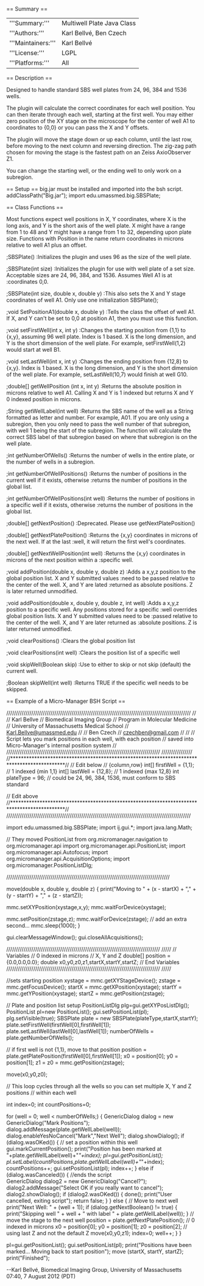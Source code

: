 == Summary ==
<table>
<tr><td valign=top>'''Summary:'''</td><td>Multiwell Plate Java Class</td></tr>
<tr><td valign=top>'''Authors:'''</td><td>Karl Bellv&eacute;, Ben Czech</td></tr>
<tr><td valign=top>'''Maintainers:'''</td><td>Karl Bellv&eacute;</td></tr>
<tr><td valign=top>'''License:'''</td><td>LGPL</td></tr> 
<tr><td valign=top>'''Platforms:'''</td><td>All</td></tr>
</table>

== Description ==

Designed to handle standard SBS well plates from 24, 96, 384 and 1536 wells.

The plugin will calculate the correct coordinates for each well position. You can then iterate through each well, starting at the first well. You may either zero position of the XY stage on the microscope for the center of well A1 to coordinates to {0,0} or you can pass the X and Y offsets.

The plugin will move the stage down or up each column, until the last row, before moving to the next column and reversing direction. The zig-zag path chosen for moving the stage is the fastest path on an Zeiss AxioObserver Z1. 

You can change the starting well, or the ending well to only work on a subregion. 

== Setup ==
big.jar must be installed and imported into the bsh script.
 addClassPath("Big.jar");
 import edu.umassmed.big.SBSPlate;

== Class Functions ==

Most functions expect well positions in X, Y coordinates, where X is the long axis, and Y is the short axis of the well plate. X might have a range from 1 to 48 and Y might have a range from 1 to 32, depending upon plate size. Functions with Position in the name return coordinates in microns relative to well A1 plus an offset. 

;SBSPlate()
:Initializes the plugin and uses 96 as the size of the well plate.

;SBSPlate(int size)
:Initializes the plugin for use with well plate of a set size. Acceptable sizes are 24, 96, 384, and 1536. Assumes Well A1 is at
:coordinates 0,0.

;SBSPlate(int size, double x, double y)
:This also sets the X and Y stage coordinates of well A1. Only use one initialization SBSPlate();

;void SetPositionA1(double x, double y)
:Tells the class the offset of well A1. If X, and Y can't be set to 0,0 at position A1, then you must use this function.

;void setFirstWell(int x, int y)
:Changes the starting position from {1,1} to {x,y}, assuming 96 well plate. Index is 1 based. X is the long dimension, and Y is the short dimension of the well plate. For example, setFirstWell(1,2) would start at well B1.  

;void setLastWell(int x, int y) 
:Changes the ending position from {12,8} to {x,y}. Index is 1 based. X is the long dimension, and Y is the short dimension of the well plate. For example, setLastWell(10,7) would finish at well G10.

;double[] getWellPosition (int x, int y) 
:Returns the absolute position in microns relative to well A1. Calling X and Y is 1 indexed but returns X and Y 0 indexed position in microns.

;String getWellLabel(int well) 
:Returns the SBS name of the well as a String formatted as letter and number. For example, A01. If you are only using a subregion, then you only need to pass the well number of that subregion, with well 1 being the start of the subregion. The function will calculate the correct SBS label of that subregion based on where that subregion is on the well plate. 

;int getNumberOfWells() 
:Returns the number of wells in the entire plate, or the number of wells in a subregion.

;int getNumberOfWellPositions() 
:Returns the number of positions in the current well if it exists, otherwise :returns the number of positions in the global list.

;int getNumberOfWellPositions(int well) 
:Returns the number of positions in a specific well if it exists, otherwise :returns the number of positions in the global list.

;double[] getNextPosition()
:Deprecated. Please use getNextPlatePosition()

;double[] getNextPlatePosition() 
:Returns the {x,y} coordinates in microns of the next well. If at the last :well, it will return the first well's coordinates.

;double[] getNextWellPosition(int well) 
:Returns the {x,y} coordinates in microns of the next position within a :specific well. 

;void addPosition(double x, double y, double z)
:Adds a x,y,z position to the global position list. X and Y submitted values :need to be passed relative to the center of the well. X, and Y are lated :returned as absolute positions. Z is later returned unmodified.

;void addPosition(double x, double y, double z, int well)
:Adds a x,y,z position to a specific well. Any positions stored for a specific :well overrides global position lists. X and Y submitted values need to be :passed relative to the center of the well. X, and Y are later returned as :absolute positions. Z is later returned unmodified.

;void clearPositions() 
:Clears the global position list

;void clearPositions(int well)
:Clears the position list of a specific well

;void skipWell(Boolean skip)
:Use to either to skip or not skip (default) the current well.

;Boolean skipWell(int well)
:Returns TRUE if the specific well needs to be skipped.

== Example of a Micro-Manager BSH Script ==

////////////////////////////////////////////////////////////////////////////////////////////////
//
 // Karl Bellve
 // Biomedical Imaging Group
 // Program in Molecular Medicine
 // University of Massachusetts Medical School
 // Karl.Bellve@umassmed.edu
 // 
 // Ben Czech 
 // czechben@gmail.com
 // 
 //
 // Script lets you mark positions in each well, with each position
 // saved into Micro-Manager's internal position system
 //
 //////////////////////////////////////////////////////////////////////////////// ////////////////
 //********************************************************************************************//
 // Edit below
                               //           {column,row}
 int[] firstWell = {1,1};      // 1 indexed {min 1,1}
 int[] lastWell = {12,8};      // 1 indexed {max 12,8}
 int plateType = 96;           // could be 24, 96, 384, 1536, must conform to SBS standard
 
 // Edit above
 //********************************************************************************************//
 ////////////////////////////////////////////////////////////////////////////////////////////////
 
 import edu.umassmed.big.SBSPlate;
 import ij.gui.*;
 import java.lang.Math;

// They moved PositionList from org.micromanager.navigation to org.micromanager.api
 import org.micromanager.api.PositionList;
 import org.micromanager.api.Autofocus;
 import org.micromanager.api.AcquisitionOptions;
 import org.micromanager.PositionListDlg;


 
 /////////////////////////////////////////////////////////////////////////////////////
 
 move(double x, double y, double z)
 {
   print("Moving to " + (x - startX) + "," + (y - startY) + "," + (z - startZ));

   mmc.setXYPosition(xystage,x,y);
   mmc.waitForDevice(xystage);

   mmc.setPosition(zstage,z); 
   mmc.waitForDevice(zstage); 
   // add an extra second...
   mmc.sleep(1000);
 }

 gui.clearMessageWindow();
 gui.closeAllAcquisitions();
 
 //////////////////////////////////////////////////////////////////////////////// /////
 // Variables
 // 0 indexed in microns
 // X, Y and Z
 double[] position = {0.0,0.0,0.0}; 
 double x0,y0,z0,z1,startX,startY,startZ;
 // End Variables
 //////////////////////////////////////////////////////////////////////////////// /////
 
 //sets starting position
 xystage = mmc.getXYStageDevice();
 zstage = mmc.getFocusDevice();
 startX = mmc.getXPosition(xystage);
 startY = mmc.getYPosition(xystage);
 startZ = mmc.getPosition(zstage);
 
 // Plate and position list setup
 PositionListDlg plg=gui.getXYPosListDlg();
 PositionList pl=new PositionList();
 gui.setPositionList(pl);
 plg.setVisible(true);
 SBSPlate plate = new SBSPlate(plateType,startX,startY);
 plate.setFirstWell(firstWell[0],firstWell[1]);
 plate.setLastWell(lastWell[0],lastWell[1]);
 numberOfWells = plate.getNumberOfWells();

 // if first well is not {1,1}, move to that position
 position = plate.getPlatePosition(firstWell[0],firstWell[1]);
 x0 = position[0];
 y0 = position[1];
 z1 = z0 = mmc.getPosition(zstage);
 
 move(x0,y0,z0);

 // This loop cycles through all the wells so you can set multiple X, Y and Z  positions
 // within each well

 int index=0;
 int countPositions=0;
 
 for (well = 0; well < numberOfWells;) {
    GenericDialog dialog = new GenericDialog("Mark Positions");
    dialog.addMessage(plate.getWellLabel(well));
    dialog.enableYesNoCancel("Mark","Next Well");
    dialog.showDialog();
    if (dialog.wasOKed()) {
       // set a position within this well
       gui.markCurrentPosition();
       print("Position has been marked at "+plate.getWellLabel(well)+"_"+index);
       pl=gui.getPositionList();
       pl.setLabel(countPositions,plate.getWellLabel(well)+"_"+index);
       countPositions++;
       gui.setPositionList(pl);
       index++;
    } else if (dialog.wasCanceled()) {
       //ends the script	
       GenericDialog dialog2 = new GenericDialog("Cancel?");
       dialog2.addMessage("Select OK if you really want to cancel");
       dialog2.showDialog();
       if (dialog2.wasOKed()) {
          done();
          print("User cancelled, exiting script");
          return false;
       }
    } else {
       // Move to next well
       print("Next Well: " + (well + 1));
       if (dialog.getNextBoolean() != true) {		
          print("Skipping well " + well + " with label " + plate.getWellLabel(well));
       }
       // move the stage to the next well
       position = plate.getNextPlatePosition(); // 0 indexed in microns
       x0 = position[0];
       y0 = position[1];
       z0 = position[2];
       // using last Z and not the default Z
       move(x0,y0,z1);
       index=0;
       well++;
    }
 }
 
 pl=gui.getPositionList();
 gui.setPositionList(pl);
 print("Positions have been marked... Moving back to start position");
 move (startX, startY, startZ);
 print("Finished");

--Karl Bellv&eacute;, Biomedical Imaging Group, University of Massachusetts 07:40, 7 August 2012 (PDT)
